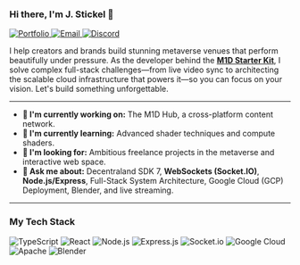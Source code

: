 ### Hi there, I'm J. Stickel 👋

<p align="left"> 
  <a href="https://mrjstickel.com" target="_blank">
    <img src="https://img.shields.io/badge/Portfolio-mrjstickel.com-blue?style=for-the-badge" alt="Portfolio"/>
  </a>
  <a href="mailto:contact@mrjstickel.com" target="_blank">
    <img src="https://img.shields.io/badge/Email-contact@mrjstickel.com-red?style=for-the-badge" alt="Email"/>
  </a>
  <a href="https://discord.gg/FnVxT8cVd2" target="_blank">
    <img src="https://img.shields.io/badge/Discord-Join%20the%20Community-7289DA?style=for-the-badge&logo=discord&logoColor=white" alt="Discord"/>
  </a>
</p>

I help creators and brands build stunning metaverse venues that perform beautifully under pressure. As the developer behind the **[M1D Starter Kit](https://github.com/j-stickel/decentraland-venue-starter-kit)**, I solve complex full-stack challenges—from live video sync to architecting the scalable cloud infrastructure that powers it—so you can focus on your vision. Let's build something unforgettable.

---

- **🔭 I'm currently working on:** The M1D Hub, a cross-platform content network.
- **🌱 I'm currently learning:** Advanced shader techniques and compute shaders.
- **🤝 I'm looking for:** Ambitious freelance projects in the metaverse and interactive web space.
- **💬 Ask me about:** Decentraland SDK 7, **WebSockets (Socket.IO)**, **Node.js/Express**, Full-Stack System Architecture, Google Cloud (GCP) Deployment, Blender, and live streaming.

---

### My Tech Stack

<p align="left">
  <img src="https://img.shields.io/badge/typescript-%23007ACC.svg?style=for-the-badge&logo=typescript&logoColor=white" alt="TypeScript"/>
  <img src="https://img.shields.io/badge/react-%2320232A.svg?style=for-the-badge&logo=react&logoColor=%2361DAFB" alt="React"/>
  <img src="https://img.shields.io/badge/node.js-6DA55F?style=for-the-badge&logo=node.js&logoColor=white" alt="Node.js"/>
  <img src="https://img.shields.io/badge/express.js-%23404d59.svg?style=for-the-badge&logo=express&logoColor=white" alt="Express.js"/>
  <img src="https://img.shields.io/badge/Socket.io-black?style=for-the-badge&logo=socket.io&badgeColor=010101" alt="Socket.io"/>
  <img src="https://img.shields.io/badge/Google%20Cloud-%234285F4.svg?style=for-the-badge&logo=google-cloud&logoColor=white" alt="Google Cloud"/>
  <img src="https://img.shields.io/badge/apache-%23D42029.svg?style=for-the-badge&logo=apache&logoColor=white" alt="Apache"/>
  <img src="https://img.shields.io/badge/blender-%23F5792A.svg?style=for-the-badge&logo=blender&logoColor=white" alt="Blender"/>
</p>

